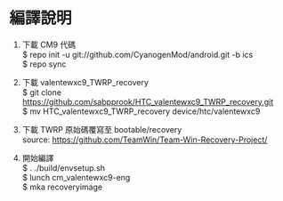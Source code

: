 編譯說明
==========================
1.  下載 CM9 代碼   
  $ repo init -u git://github.com/CyanogenMod/android.git -b ics  
  $ repo sync

3.  下載 valentewxc9_TWRP_recovery  
  $ git clone https://github.com/sabpprook/HTC_valentewxc9_TWRP_recovery.git  
  $ mv HTC_valentewxc9_TWRP_recovery device/htc/valentewxc9

4.  下載 TWRP 原始碼覆寫至 bootable/recovery  
  source: https://github.com/TeamWin/Team-Win-Recovery-Project/

5.  開始編譯  
  $ . ./build/envsetup.sh   
  $ lunch cm_valentewxc9-eng  
  $ mka recoveryimage

